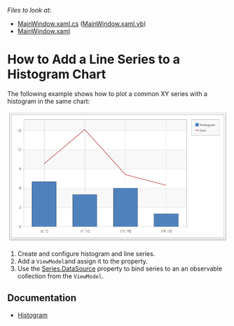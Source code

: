 *Files to look at*:
- [MainWindow.xaml.cs](./CS/MainWindow.xaml.cs) ([MainWindow.xaml.vb](./VB/MainWindow.xaml.vb))
- [MainWindow.xaml](./CS/MainWindow.xaml)

# How to Add a Line Series to a Histogram Chart

The following example shows how to plot a common XY series with a histogram in the same chart:

![](images/histogram-chart.png)

1. Create and configure histogram and line series.
2. Add a `ViewModel`and assign it to the [](xref:System.Windows.FrameworkElement.DataContext) property. 
2. Use the [Series.DataSource](https://docs.devexpress.com/WPF/DevExpress.Xpf.Charts.Series.DataSource) property to bind series to an an observable collection from the `ViewModel`.

## Documentation

- [Histogram](https://docs.devexpress.com/WPF/400974/controls-and-libraries/charts-suite/chart-control/histogram?p=netframework)